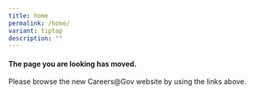 ```yaml
---
title: home
permalink: /home/
variant: tiptap
description: ""
---
```

<h4>The page you are looking has moved.</h4>
<p>Please browse the new Careers@Gov website by using the links above.</p>